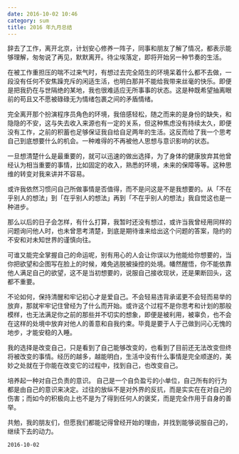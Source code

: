 ```yaml
---
date: 2016-10-02 10:46
category: sum
title: 2016 年九月总结
---
```


辞去了工作，离开北京，计划安心修养一阵子，同事和朋友了解了情况，都表示能够理解，匆匆说了再见，默默离开。待尘埃落定，即将开始另一种节奏的生活。

在被工作重担压的喘不过来气时，有想过去完全陌生的环境呆着什么都不去做，一段没有任何不安焦躁充斥的闲适生活，也明白那并不能给我带来丝毫的快乐。即便是把我扔在与世隔绝的某地，我也很难适应无所事事的状态。这是种既希望抽离眼前的苟且又不愿被碌碌无为情绪包裹之间的矛盾情绪。

完全离开那个扮演程序员角色的环境，我倍感轻松，随之而来的是身份的缺失，和隐隐的不安，这与失去收入来源也有一定的关系，但这种焦虑没有持续太久，即便没有工作，之前的积蓄也足够保证我自给自足两年的生活。这反而给了我一个思考自己到底想要什么的机会。一种难得的不再被他人思想与意识影响的状态。

一旦想清楚什么是最重要的，就可以迅速的做出选择，为了身体的健康放弃其他曾经认为相当重要的事情，比如固定的收入，熟悉的环境，未来的保障等等。这种思维的转变对我来讲并不容易。

或许我依然习惯问自己所做事情是否值得，而不是问这是不是我想要的。从「不在乎别人的想法」到「在乎别人的想法」再到「不在乎别人的想法」我自觉这也是一种进步。

那么以后的日子会怎样，有什么打算，我暂时还没有想过，或许当我曾经用同样的问题询问他人时，也未曾思考清楚，到底是期待谁来给出这个问题的答案，隐约的不安和对未知世界的谨慎向往。

可谁又能完全掌握自己的命运呢，别有用心的人会让你误以为他能给你想要的，当你把欲望和企图写在脸上的时候，难免逃脱被操控的处境。幡然醒悟，你不能依靠他人满足自己的欲望，这不是当初想要的，说服自己接收现状，还是果断回头，这都不重要。

不论如何，保持清醒和牢记初心才是爱自己。不会轻易违背承诺更不会轻而易举的放弃，那就牢牢记住曾经为了什么而开始。或许这个过程不是你思考和计划的那般模样，也无法满足你之前的那些并不切实的想象，即便是被利用，被辜负，也不会在这样的处境中放弃对他人的善意和自我约束。毕竟是要于人于己做到问心无愧的地步，才能安稳的入睡。

我的选择是改变自己，只是看到了自己能够改变的，也看到了目前还无法改变但终将被改变的事情。经历的越多，越能明白，生活中没有什么事情是完全顺遂的，美妙之处就在于你能在改变它的过程中，找到自己，也改变自己。

培养起一种对自己负责的意识。 自己是一个自负盈亏的小单位，自己所有的行为都是由自己的意识来决定。过往的放纵不是对外界的反抗，而是实实在在对自己的伤害；而如今的积极向上也不是为了得到任何人的褒奖，而是完全作用于自身的善举。

共勉，我的朋友们，但愿我们都能记得曾经开始的理由，并找到能够说服自己的，继续下去的动力。

`2016-10-02`